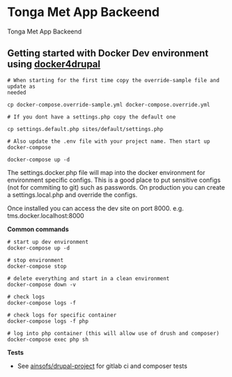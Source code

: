# Tonga Met App Backeend

Tonga Met App Backeend

## Getting started with Docker Dev environment using [docker4drupal](https://github.com/wodby/docker4drupal/releases)

```
# When starting for the first time copy the override-sample file and update as
needed

cp docker-compose.override-sample.yml docker-compose.override.yml

# If you dont have a settings.php copy the default one

cp settings.default.php sites/default/settings.php

# Also update the .env file with your project name. Then start up docker-compose

docker-compose up -d
```

The settings.docker.php file will map into the docker environment for environment specific configs. 
This is a good place to put sensitive configs (not for commiting to git) such as passwords. On
production you can create a settings.local.php and override the configs.

Once installed you can access the dev site on port 8000. e.g. tms.docker.localhost:8000

**Common commands**

```
# start up dev environment
docker-compose up -d

# stop environment
docker-compose stop

# delete everything and start in a clean environment
docker-compose down -v

# check logs
docker-compose logs -f

# check logs for specific container
docker-compose logs -f php

# log into php container (this will allow use of drush and composer)
docker-compose exec php sh

```

**Tests**

* See [ainsofs/drupal-project](https://github.com/ainsofs/drupal-project) for
gitlab ci  and composer tests
